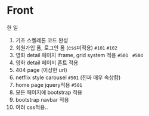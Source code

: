 # Front

한 일

1. 기초 스켈레톤 코드 완성
2. 회원가입 폼, 로그인 폼 (css미적용) `#101` `#102`
3. 영화 detail 페이지 iframe, grid system 적용 `#501 ` `#504`
4. 영화 detail 페이지 폰트 적용
5. 404 page (이상한 url)
6. netflix style carousel `#501` (진짜 매우 속상함)
7. home page jquery적용 `#501`
8. 모든 페이지에 bootstrap 적용
9. bootstrap navbar 적용
10. 여러 css적용..



